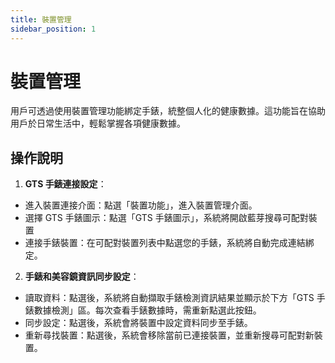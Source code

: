 ```yaml
---
title: 裝置管理
sidebar_position: 1
---
```


# 裝置管理

用戶可透過使用裝置管理功能綁定手錶，統整個人化的健康數據。這功能旨在協助用戶於日常生活中，輕鬆掌握各項健康數據。

## 操作說明

1. **GTS 手錶連接設定**：

- 進入裝置連接介面：點選「裝置功能」，進入裝置管理介面。
- 選擇 GTS 手錶圖示：點選「GTS 手錶圖示」，系統將開啟藍芽搜尋可配對裝置
- 連接手錶裝置：在可配對裝置列表中點選您的手錶，系統將自動完成連結綁定。

2. **手錶和美容鏡資訊同步設定**：

- 讀取資料：點選後，系統將自動擷取手錶檢測資訊結果並顯示於下方「GTS 手錶數據檢測」區。每次查看手錶數據時，需重新點選此按鈕。
- 同步設定：點選後，系統會將裝置中設定資料同步至手錶。
- 重新尋找裝置：點選後，系統會移除當前已連接裝置，並重新搜尋可配對新裝置。
